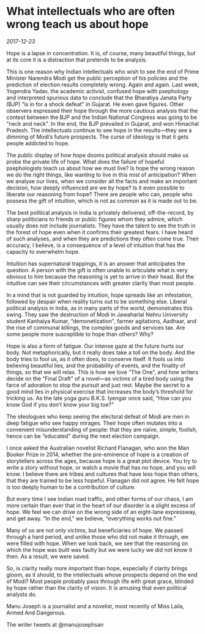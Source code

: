 # What intellectuals who are often wrong teach us about hope

*2017-12-23*

Hope is a lapse in concentration. It is, of course, many beautiful
things, but at its core it is a distraction that pretends to be
analysis.

This is one reason why Indian intellectuals who wish to see the end of
Prime Minister Narendra Modi get the public perception of his policies
and the prediction of election results completely wrong. Again and
again. Last week, Yogendra Yadav, the academic activist, confused hope
with psephology and interpreted spurious data to conclude that the
Bharatiya Janata Party (BJP) “is in for a shock defeat" in Gujarat. He
even gave figures. Other observers expressed their hope through the more
cautious analysis that the contest between the BJP and the Indian
National Congress was going to be “neck and neck". In the end, the BJP
prevailed in Gujarat, and won Himachal Pradesh. The intellectuals
continue to see hope in the results—they see a dimming of Modi’s future
prospects. The curse of ideology is that it gets people addicted to
hope.

The public display of how hope dooms political analysis should make us
probe the private life of hope. What does the failure of hopeful
psephologists teach us about how we must live? Is hope the wrong reason
we do the right things, like wanting to live in this mist of
anticipation? When we analyse our lives, when we consider all the facts
and make an important decision, how deeply influenced are we by hope? Is
it even possible to liberate our reasoning from hope? There are people
who can, people who possess the gift of intuition, which is not as
common as it is made out to be.

The best political analysis in India is privately delivered,
off-the-record, by sharp politicians to friends or public figures whom
they admire, which usually does not include journalists. They have the
talent to see the truth in the forest of hope even when it confirms
their greatest fears. I have heard of such analyses, and when they are
predictions they often come true. Their accuracy, I believe, is a
consequence of a level of intuition that has the capacity to overwhelm
hope.

Intuition has supernatural trappings, it is an answer that anticipates
the question. A person with the gift is often unable to articulate what
is very obvious to him because the reasoning is yet to arrive in their
head. But the intuitive can see their circumstances with greater clarity
than most people.

In a mind that is not guarded by intuition, hope spreads like an
infestation, followed by despair when reality turns out to be something
else. Liberal political analysis in India, as in many parts of the
world, demonstrates this swing. They saw the destruction of Modi in
Jawaharlal Nehru University student Kanhaiya Kumar, “demonetization",
farmer agitations, Aadhaar, and the rise of communal killings, the
complex goods and services tax. Are some people more susceptible to hope
than others? Why?

Hope is also a form of fatigue. Our intense gaze at the future hurts our
body. Not metaphorically, but it really does take a toll on the body.
And the body tries to fool us, as it often does, to conserve itself. It
fools us into believing beautiful lies, and the probability of events,
and the finality of things, so that we will relax. This is how we love
“The One", and how writers decide on the “Final Draft" of a novel—as
victims of a tired body using the farce of adoration to stop the pursuit
and just rest. Maybe the secret to a good mind lies in physical exercise
that increases the body’s threshold for tricking us. As the late yoga
guru B.K.S. Iyengar once said, “How can you know God if you don’t know
your big toe?"

The ideologues who keep seeing the electoral defeat of Modi are men in
deep fatigue who see happy mirages. Their hope often mutates into a
convenient misunderstanding of people: that they are naïve, simple,
foolish, hence can be “educated" during the next election campaign.

I once asked the Australian novelist Richard Flanagan, who won the Man
Booker Prize in 2014, whether the pre-eminence of hope is a creation of
storytellers across the ages, because hope is a great plot device. You
try to write a story without hope, or watch a movie that has no hope,
and you will know. I believe there are tribes and cultures that have
less hope than others, that they are trained to be less hopeful.
Flanagan did not agree. He felt hope is too deeply human to be a
contribution of culture.

But every time I see Indian road traffic, and other forms of our chaos,
I am more certain than ever that in the heart of our disorder is a
slight excess of hope. We feel we can drive on the wrong side of an
eight-lane expressway, and get away. “In the end," we believe,
“everything works out fine."

Many of us are not only victims, but beneficiaries of hope. We passed
through a hard period, and unlike those who did not make it through, we
were filled with hope. When we look back, we see that the reasoning on
which the hope was built was faulty but we were lucky we did not know it
then. As a result, we were saved.

So, is clarity really more important than hope, especially if clarity
brings gloom, as it should, to the intellectuals whose prospects depend
on the end of Modi? Most people probably pass through life with great
grace, blinded by hope rather than the clarity of vision. It is amusing
that even political analysts do.

Manu Joseph is a journalist and a novelist, most recently of Miss Laila,
Armed And Dangerous.

The writer tweets at @manujosephsan
